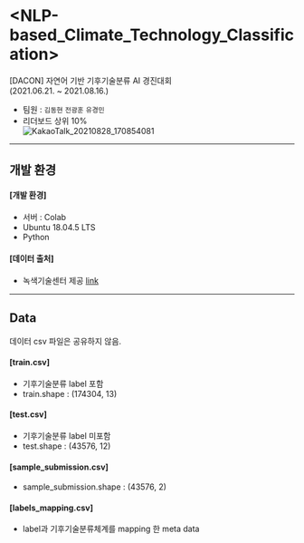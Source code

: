 # <NLP-based_Climate_Technology_Classification>
[DACON] 자연어 기반 기후기술분류 AI 경진대회  
(2021.06.21. ~ 2021.08.16.)
- 팀원 : <code>김동현</code> <code>전광훈</code> <code>유경민</code>
- 리더보드 상위 10%  
  ![KakaoTalk_20210828_170854081](https://user-images.githubusercontent.com/80561963/131211272-72512112-fb39-44af-9fae-1d408500c5b5.jpg)
---

## 개발 환경
#### [개발 환경]
- 서버 : Colab
- Ubuntu 18.04.5 LTS
- Python 

#### [데이터 출처]
- 녹색기술센터 제공 [link](https://dacon.io/competitions/official/235744/data)
---
## Data
데이터 csv 파일은 공유하지 않음.
#### [train.csv]
- 기후기술분류 label 포함
- train.shape : (174304, 13)

#### [test.csv]
- 기후기술분류 label 미포함
- test.shape : (43576, 12)

#### [sample_submission.csv]
- sample_submission.shape : (43576, 2)

#### [labels_mapping.csv]
- label과 기후기술분류체계를 mapping 한 meta data
